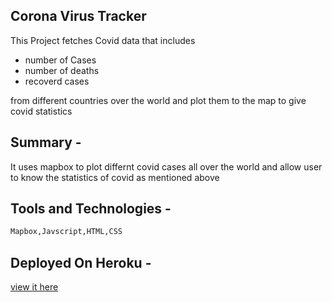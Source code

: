 ## Corona Virus Tracker

This Project fetches Covid data that includes

- number of Cases 
- number of deaths 
- recoverd cases

from different countries over the world and plot them to the map to give covid statistics

## Summary -

It uses mapbox to plot differnt covid cases all over the world and allow user to know the statistics of covid as mentioned above

## Tools and Technologies -

```bash
Mapbox,Javscript,HTML,CSS 
 ```

 ## Deployed On Heroku - 

 [view it here](https://corona-tracker.herokuapp.com)
